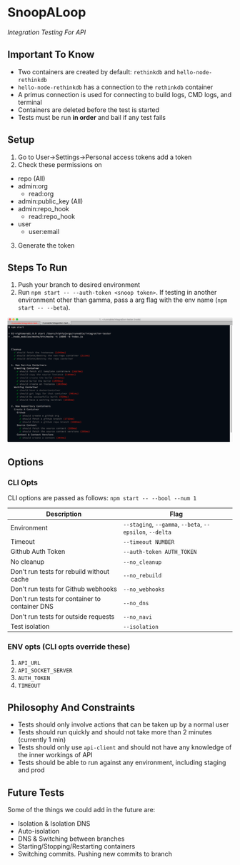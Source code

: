 # SnoopALoop

*Integration Testing For API*

## Important To Know

- Two containers are created by default: `rethinkdb` and `hello-node-rethinkdb`
- `hello-node-rethinkdb` has a connection to the `rethinkdb` container
- A primus connection is used for connecting to build logs, CMD logs, and terminal
- Containers are deleted before the test is started
- Tests must be run **in order** and bail if any test fails

## Setup

1. Go to User->Settings->Personal access tokens add a token
2. Check these permissions on
  * repo (All)
  * admin:org
    * read:org
  *  admin:public_key (All)
  * admin:repo_hook
    * read:repo_hook
  * user
    * user:email
3. Generate the token

## Steps To Run

1. Push your branch to desired environment
2. Run `npm start -- --auth-token <snoop token>`. If testing in another environment other than gamma, pass a arg flag with the env name (`npm start -- --beta`).

![screenshot.png](screenshot.png)

## Options

### CLI Opts

CLI options are passed as follows: `npm start -- --bool --num 1`

| Description                                    | Flag                                                     |
|------------------------------------------------|----------------------------------------------------------|
| Environment                                    | `--staging`, `--gamma`, `--beta`, `--epsilon`, `--delta` |
| Timeout                                        | `--timeout NUMBER`                                       |
| Github Auth Token                              | `--auth-token AUTH_TOKEN`                                |
| No cleanup                                     | `--no_cleanup`                                           |
| Don't run tests for rebuild without cache      | `--no_rebuild`                                           |
| Don't run tests for Github webhooks            | `--no_webhooks`                                          |
| Don't run tests for container to container DNS | `--no_dns`                                               |
| Don't run tests for outside requests           | `--no_navi`                                              |
| Test isolation                                 | `--isolation`                                            |

### ENV opts (CLI opts override these)

1. `API_URL`
2. `API_SOCKET_SERVER`
3. `AUTH_TOKEN`
4. `TIMEOUT`

## Philosophy And Constraints

- Tests should only involve actions that can be taken up by a normal user
- Tests should run quickly and should not take more than 2 minutes (currently 1 min)
- Tests should only use `api-client` and should not have any knowledge of the inner workings of API
- Tests should be able to run against any environment, including staging and prod

## Future Tests

Some of the things we could add in the future are:

- Isolation & Isolation DNS
- Auto-isolation
- DNS & Switching between branches
- Starting/Stopping/Restarting containers
- Switching commits. Pushing new commits to branch
